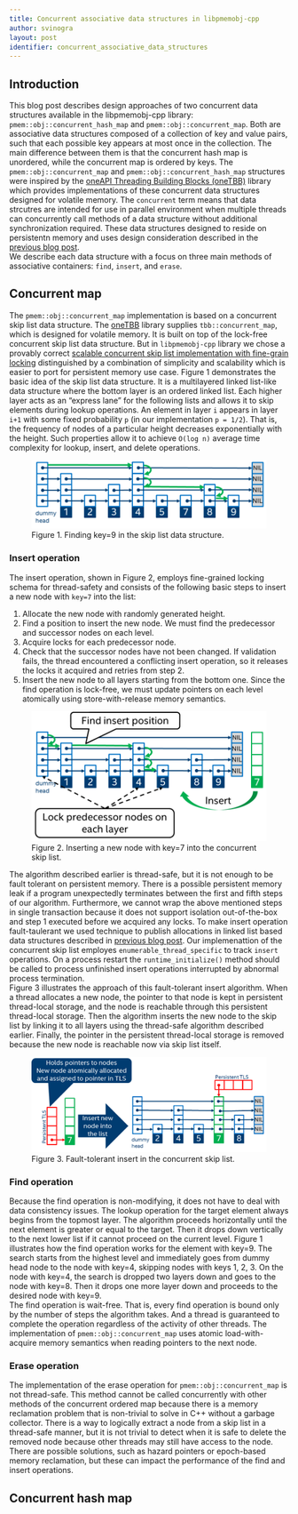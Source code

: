 ```yaml
---
title: Concurrent associative data structures in libpmemobj-cpp
author: svinogra
layout: post
identifier: concurrent_associative_data_structures
---
```


## Introduction
This blog post describes design approaches of two concurrent data structures available in the libpmemobj-cpp library: ```pmem::obj::concurrent_hash_map``` and ```pmem::obj::concurrent_map```. Both are associative data structures composed of a collection of key and value pairs, such that each possible key appears at most once in the collection. The main difference between them is that the concurrent hash map is unordered, while the concurrent map is ordered by keys. The ```pmem::obj::concurrent_map``` and ```pmem::obj::concurrent_hash_map``` structures were inspired by the [oneAPI Threading Building Blocks (oneTBB)](https://github.com/oneapi-src/oneTBB) library which provides implementations of these concurrent data structures designed for volatile memory. The ```concurrent``` term means that data strcutres are intended for use in parallel environment when multiple threads can concurrently call methods of a data structure without additional synchronization required. These data structures designed to reside on persistentn memory and uses design consideration described in the [previous blog post](https://pmem.io/2021/07/28/concurrency.html).<br/>
We describe each data structure with a focus on three main methods of associative containers: ```find```, ```insert```, and ```erase```.

## Concurrent map
The  ```pmem::obj::concurrent_map``` implementation is based on a concurrent skip list data structure. The [oneTBB](https://github.com/oneapi-src/oneTBB) library supplies ```tbb::concurrent_map```, which is designed for volatile memory. It is built on top of the lock-free concurrent skip list data structure. But in ```libpmemobj-cpp``` library we chose a provably correct [scalable concurrent skip list implementation with fine-grain locking](https://www.cs.tau.ac.il/~shanir/nir-pubs-web/Papers/OPODIS2006-BA.pdf) distinguished by a combination of simplicity and scalability which is easier to port for persistent memory use case. Figure 1 demonstrates the basic idea of the skip list data structure. It is a multilayered linked list-like data structure where the bottom layer is an ordered linked list. Each higher layer acts as an “express lane” for the following lists and allows it to skip elements during lookup operations. An element in layer `i` appears in layer `i+1` with some fixed probability `p` (in our implementation `p = 1/2`). That is, the frequency of nodes of a particular height decreases exponentially with the height. Such properties allow it to achieve `O(log n)` average time complexity for lookup, insert, and delete operations.
<figure class="image">
  <img src="/assets/concurrent_associative_containers_fig1.png" alt="Skip List Overview">
  <figcaption>Figure 1. Finding key=9 in the skip list data structure.</figcaption>
</figure>

### Insert operation ###
The insert operation, shown in Figure 2, employs fine-grained locking schema for thread-safety and consists of the following basic steps to insert a new node with `key=7` into the list:
1. Allocate the new node with randomly generated height.
2. Find a position to insert the new node. We must find the predecessor and successor nodes on each level.
3. Acquire locks for each predecessor node.
4. Check that the successor nodes have not been changed. If validation fails, the thread encountered a conflicting insert operation, so it releases the locks it
acquired and retries from step 2.
5. Insert the new node to all layers starting from the bottom one. Since the find operation is lock-free, we must update pointers on each level atomically using store-with-release memory semantics.

<figure class="image">
  <img src="/assets/concurrent_associative_containers_fig2.png" alt="Skip List Insert">
  <figcaption>Figure 2. Inserting a new node with key=7 into the concurrent skip list.</figcaption>
</figure>

The algorithm described earlier is thread-safe, but it is not enough to be fault tolerant on persistent memory. There is a possible persistent memory leak if a program unexpectedly terminates between the first and fifth steps of our algorithm. Furthermore, we cannot wrap the above mentioned steps in single transaction because it does not support isolation out-of-the-box and step 1 executed before we acquired any locks. To make insert operation fault-taulerant we used technique to publish allocations in linked list based data structures described in [previous blog post](https://pmem.io/2021/07/28/concurrency.html). Our implemenattion of the concurrent skip list employes `enumerable_thread_specific` to track `insert` operations. On a process restart the `runtime_initialize()` method should be called to process unfinished insert operations interrupted by abnormal process termination.<br/>
Figure 3 illustrates the approach of this fault-tolerant insert algorithm. When a thread allocates a new node, the pointer to that node is kept in persistent thread-local storage, and the node is reachable through this persistent thread-local storage. Then the algorithm inserts the new node to the skip list by linking it to all layers using the thread-safe algorithm described earlier. Finally, the pointer in the persistent thread-local storage is removed because the new node is reachable now via skip list itself.
<figure class="image">
  <img src="/assets/concurrent_associative_containers_fig3.png" alt="Skip List Insert">
  <figcaption>Figure 3. Fault-tolerant insert in the concurrent skip list.</figcaption>
</figure>

### Find operation ###
Because the find operation is non-modifying, it does not have to deal with data consistency issues. The lookup operation for the target element always begins from the topmost layer. The algorithm proceeds horizontally until the next element is greater or equal to the target. Then it drops down vertically to the next lower list if it cannot proceed on the current level. Figure 1 illustrates how the find operation works for the element with key=9. The search starts from the highest level and immediately goes from dummy head node to the node with key=4, skipping nodes with keys 1, 2, 3. On the node with key=4, the search is dropped two layers down and goes to the node with key=8. Then it drops one more layer down and proceeds to the desired node with key=9.<br/>
The find operation is wait-free. That is, every find operation is bound only by the number of steps the algorithm takes. And a thread is guaranteed to complete
the operation regardless of the activity of other threads. The implementation of `pmem::obj::concurrent_map` uses atomic load-with-acquire memory semantics when reading pointers to the next node.

### Erase operation ###
The implementation of the erase operation for `pmem::obj::concurrent_map` is not thread-safe. This method cannot be called concurrently with other methods of the
concurrent ordered map because there is a memory reclamation problem that is non-trivial to solve in C++ without a garbage collector. There is a way to logically extract a node from a skip list in a thread-safe manner, but it is not trivial to detect when it is safe to delete the removed node because other threads may still have access to the node. There are possible solutions, such as hazard pointers or epoch-based memory reclamation, but these can impact the performance of the find and insert operations.

## Concurrent hash map

